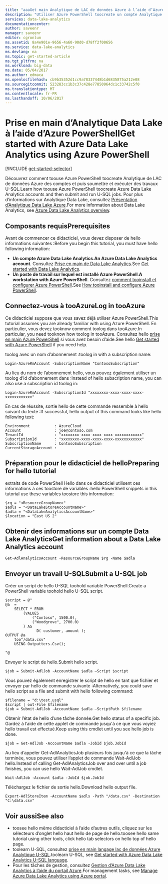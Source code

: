 ```yaml
---
title: "aaaGet main Analytique de LAC de données Azure à l’aide d’Azure PowerShell | Documents Microsoft"
description: "Utiliser Azure PowerShell toocreate un compte Analytique lac de données, créez une tâche Analytique lac de données à l’aide de U-SQL et envoi de la tâche de hello. "
services: data-lake-analytics
documentationcenter: 
author: saveenr
manager: saveenr
editor: cgronlun
ms.assetid: 8a4e901e-9656-4a60-90d0-d78ff2f00656
ms.service: data-lake-analytics
ms.devlang: na
ms.topic: get-started-article
ms.tgt_pltfrm: na
ms.workload: big-data
ms.date: 05/04/2017
ms.author: edmaca
ms.openlocfilehash: cb9b35352d1cc9a78337448b1d6835875a212e08
ms.sourcegitcommit: 523283cc1b3c37c428e77850964dc1c33742c5f0
ms.translationtype: MT
ms.contentlocale: fr-FR
ms.lasthandoff: 10/06/2017
---
```

# <a name="get-started-with-azure-data-lake-analytics-using-azure-powershell"></a><span data-ttu-id="4dab0-103">Prise en main d’Analytique Data Lake à l’aide d’Azure PowerShell</span><span class="sxs-lookup"><span data-stu-id="4dab0-103">Get started with Azure Data Lake Analytics using Azure PowerShell</span></span>
[!INCLUDE [get-started-selector](../../includes/data-lake-analytics-selector-get-started.md)]

<span data-ttu-id="4dab0-104">Découvrez comment toouse Azure PowerShell toocreate Analytique de LAC de données Azure des comptes et puis soumettre et exécuter des travaux U-SQL.</span><span class="sxs-lookup"><span data-stu-id="4dab0-104">Learn how toouse Azure PowerShell toocreate Azure Data Lake Analytics accounts and then submit and run U-SQL jobs.</span></span> <span data-ttu-id="4dab0-105">Pour plus d’informations sur Analytique Data Lake, consultez [Présentation d’Analytique Data Lake Azure](data-lake-analytics-overview.md).</span><span class="sxs-lookup"><span data-stu-id="4dab0-105">For more information about Data Lake Analytics, see [Azure Data Lake Analytics overview](data-lake-analytics-overview.md).</span></span>

## <a name="prerequisites"></a><span data-ttu-id="4dab0-106">Composants requis</span><span class="sxs-lookup"><span data-stu-id="4dab0-106">Prerequisites</span></span>

<span data-ttu-id="4dab0-107">Avant de commencer ce didacticiel, vous devez disposer de hello informations suivantes :</span><span class="sxs-lookup"><span data-stu-id="4dab0-107">Before you begin this tutorial, you must have hello following information:</span></span>

* <span data-ttu-id="4dab0-108">**Un compte Azure Data Lake Analytics**.</span><span class="sxs-lookup"><span data-stu-id="4dab0-108">**An Azure Data Lake Analytics account**.</span></span> <span data-ttu-id="4dab0-109">Consultez [Prise en main de Data Lake Analytics](https://docs.microsoft.com/en-us/azure/data-lake-analytics/data-lake-analytics-get-started-portal).</span><span class="sxs-lookup"><span data-stu-id="4dab0-109">See [Get started with Data Lake Analytics](https://docs.microsoft.com/en-us/azure/data-lake-analytics/data-lake-analytics-get-started-portal).</span></span>
* <span data-ttu-id="4dab0-110">**Un poste de travail sur lequel est installé Azure PowerShell**.</span><span class="sxs-lookup"><span data-stu-id="4dab0-110">**A workstation with Azure PowerShell**.</span></span> <span data-ttu-id="4dab0-111">Consultez [comment tooinstall et configurer Azure PowerShell](/powershell/azure/overview).</span><span class="sxs-lookup"><span data-stu-id="4dab0-111">See [How tooinstall and configure Azure PowerShell](/powershell/azure/overview).</span></span>

## <a name="log-in-tooazure"></a><span data-ttu-id="4dab0-112">Connectez-vous à tooAzure</span><span class="sxs-lookup"><span data-stu-id="4dab0-112">Log in tooAzure</span></span>

<span data-ttu-id="4dab0-113">Ce didacticiel suppose que vous savez déjà utiliser Azure PowerShell.</span><span class="sxs-lookup"><span data-stu-id="4dab0-113">This tutorial assumes you are already familiar with using Azure PowerShell.</span></span> <span data-ttu-id="4dab0-114">En particulier, vous devez tooknow comment toolog dans tooAzure.</span><span class="sxs-lookup"><span data-stu-id="4dab0-114">In particular, you need tooknow how toolog in tooAzure.</span></span> <span data-ttu-id="4dab0-115">Consultez hello [prise en main Azure PowerShell](https://docs.microsoft.com/en-us/powershell/azure/get-started-azureps) si vous avez besoin d’aide.</span><span class="sxs-lookup"><span data-stu-id="4dab0-115">See hello [Get started with Azure PowerShell](https://docs.microsoft.com/en-us/powershell/azure/get-started-azureps) if you need help.</span></span>

<span data-ttu-id="4dab0-116">toolog avec un nom d’abonnement :</span><span class="sxs-lookup"><span data-stu-id="4dab0-116">toolog in with a subscription name:</span></span>

```
Login-AzureRmAccount -SubscriptionName "ContosoSubscription"
```

<span data-ttu-id="4dab0-117">Au lieu du nom de l’abonnement hello, vous pouvez également utiliser un toolog d’id d’abonnement dans :</span><span class="sxs-lookup"><span data-stu-id="4dab0-117">Instead of hello subscription name, you can also use a subscription id toolog in:</span></span>

```
Login-AzureRmAccount -SubscriptionId "xxxxxxxx-xxxx-xxxx-xxxx-xxxxxxxxxxxx"
```

<span data-ttu-id="4dab0-118">En cas de réussite, sortie hello de cette commande ressemble à hello suivant du texte :</span><span class="sxs-lookup"><span data-stu-id="4dab0-118">If  successful, hello output of this command looks like hello following text:</span></span>

```
Environment           : AzureCloud
Account               : joe@contoso.com
TenantId              : "xxxxxxxx-xxxx-xxxx-xxxx-xxxxxxxxxxxx"
SubscriptionId        : "xxxxxxxx-xxxx-xxxx-xxxx-xxxxxxxxxxxx"
SubscriptionName      : ContosoSubscription
CurrentStorageAccount :
```

## <a name="preparing-for-hello-tutorial"></a><span data-ttu-id="4dab0-119">Préparation pour le didacticiel de hello</span><span class="sxs-lookup"><span data-stu-id="4dab0-119">Preparing for hello tutorial</span></span>

<span data-ttu-id="4dab0-120">extraits de code PowerShell Hello dans ce didacticiel utilisent ces informations à ces toostore de variables :</span><span class="sxs-lookup"><span data-stu-id="4dab0-120">hello PowerShell snippets in this tutorial use these variables toostore this information:</span></span>

```
$rg = "<ResourceGroupName>"
$adls = "<DataLakeStoreAccountName>"
$adla = "<DataLakeAnalyticsAccountName>"
$location = "East US 2"
```

## <a name="get-information-about-a-data-lake-analytics-account"></a><span data-ttu-id="4dab0-121">Obtenir des informations sur un compte Data Lake Analytics</span><span class="sxs-lookup"><span data-stu-id="4dab0-121">Get information about a Data Lake Analytics account</span></span>

```
Get-AdlAnalyticsAccount -ResourceGroupName $rg -Name $adla  
```

## <a name="submit-a-u-sql-job"></a><span data-ttu-id="4dab0-122">Envoyer un travail U-SQL</span><span class="sxs-lookup"><span data-stu-id="4dab0-122">Submit a U-SQL job</span></span>

<span data-ttu-id="4dab0-123">Créer un script de hello U-SQL toohold variable PowerShell.</span><span class="sxs-lookup"><span data-stu-id="4dab0-123">Create a PowerShell variable toohold hello U-SQL script.</span></span>

```
$script = @"
@a  = 
    SELECT * FROM 
        (VALUES
            ("Contoso", 1500.0),
            ("Woodgrove", 2700.0)
        ) AS 
              D( customer, amount );
OUTPUT @a
    too"/data.csv"
    USING Outputters.Csv();

"@
```

<span data-ttu-id="4dab0-124">Envoyer le script de hello.</span><span class="sxs-lookup"><span data-stu-id="4dab0-124">Submit hello script.</span></span>

```
$job = Submit-AdlJob -AccountName $adla –Script $script
```

<span data-ttu-id="4dab0-125">Vous pouvez également enregistrer le script de hello en tant que fichier et envoyer par hello de commande suivante :</span><span class="sxs-lookup"><span data-stu-id="4dab0-125">Alternatively, you could save hello script as a file and submit with hello following command:</span></span>

```
$filename = "d:\test.usql"
$script | out-File $filename
$job = Submit-AdlJob -AccountName $adla –ScriptPath $filename
```


<span data-ttu-id="4dab0-126">Obtenir l’état de hello d’une tâche donnée.</span><span class="sxs-lookup"><span data-stu-id="4dab0-126">Get hello status of a specific job.</span></span> <span data-ttu-id="4dab0-127">Gardez à l’aide de cette applet de commande jusqu'à ce que vous voyiez hello travail est effectué.</span><span class="sxs-lookup"><span data-stu-id="4dab0-127">Keep using this cmdlet until you see hello job is done.</span></span>

```
$job = Get-AdlJob -AccountName $adla -JobId $job.JobId
```

<span data-ttu-id="4dab0-128">Au lieu d’appeler Get-AdlAnalyticsJob plusieurs fois jusqu'à ce que la tâche terminée, vous pouvez utiliser l’applet de commande Wait-AdlJob hello.</span><span class="sxs-lookup"><span data-stu-id="4dab0-128">Instead of calling Get-AdlAnalyticsJob over and over until a job finishes, you can use hello Wait-AdlJob cmdlet.</span></span>

```
Wait-AdlJob -Account $adla -JobId $job.JobId
```

<span data-ttu-id="4dab0-129">Téléchargez le fichier de sortie hello.</span><span class="sxs-lookup"><span data-stu-id="4dab0-129">Download hello output file.</span></span>

```
Export-AdlStoreItem -AccountName $adls -Path "/data.csv" -Destination "C:\data.csv"
```

## <a name="see-also"></a><span data-ttu-id="4dab0-130">Voir aussi</span><span class="sxs-lookup"><span data-stu-id="4dab0-130">See also</span></span>
* <span data-ttu-id="4dab0-131">toosee hello même didacticiel à l’aide d’autres outils, cliquez sur les sélecteurs d’onglet hello haut hello de page de hello.</span><span class="sxs-lookup"><span data-stu-id="4dab0-131">toosee hello same tutorial using other tools, click hello tab selectors on hello top of hello page.</span></span>
* <span data-ttu-id="4dab0-132">toolearn U-SQL, consultez [prise en main langage lac de données Azure Analytique U-SQL](data-lake-analytics-u-sql-get-started.md).</span><span class="sxs-lookup"><span data-stu-id="4dab0-132">toolearn U-SQL, see [Get started with Azure Data Lake Analytics U-SQL language](data-lake-analytics-u-sql-get-started.md).</span></span>
* <span data-ttu-id="4dab0-133">Pour les tâches de gestion, consultez [Gestion d’Azure Data Lake Analytics à l’aide du portail Azure](data-lake-analytics-manage-use-portal.md).</span><span class="sxs-lookup"><span data-stu-id="4dab0-133">For management tasks, see [Manage Azure Data Lake Analytics using Azure portal](data-lake-analytics-manage-use-portal.md).</span></span>
